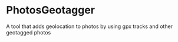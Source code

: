 # PhotosGeotagger
A tool that adds geolocation to photos by using gpx tracks and other geotagged photos

